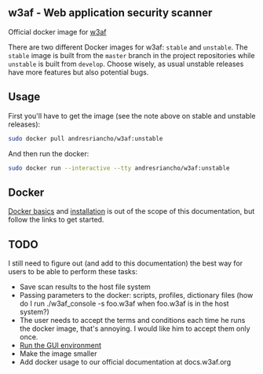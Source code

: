 ## w3af - Web application security scanner
Official docker image for [w3af](http://w3af.org/)

There are two different Docker images for w3af: `stable` and `unstable`. The `stable` image is built from the `master` branch in the project repositories while `unstable` is built from `develop`. Choose wisely, as usual unstable releases have more features but also potential bugs.

## Usage

First you'll have to get the image (see the note above on stable and unstable releases):

```bash
sudo docker pull andresriancho/w3af:unstable
```

And then run the docker:

```bash
sudo docker run --interactive --tty andresriancho/w3af:unstable
```

## Docker
[Docker basics](https://www.docker.com/tryit/) and [installation](http://docs.docker.com/installation/) is out of the scope of this documentation, but follow the links to get started.

## TODO

I still need to figure out (and add to this documentation) the best way for users to be able to perform these tasks:

 * Save scan results to the host file system
 * Passing parameters to the docker: scripts, profiles, dictionary files (how do I run ./w3af_console -s foo.w3af when foo.w3af is in the host system?)
 * The user needs to accept the terms and conditions each time he runs the docker image, that's annoying. I would like him to accept them only once.
 * [Run the GUI environment](http://stackoverflow.com/questions/16296753/can-you-run-gui-apps-in-a-docker)
 * Make the image smaller
 * Add docker usage to our official documentation at docs.w3af.org

